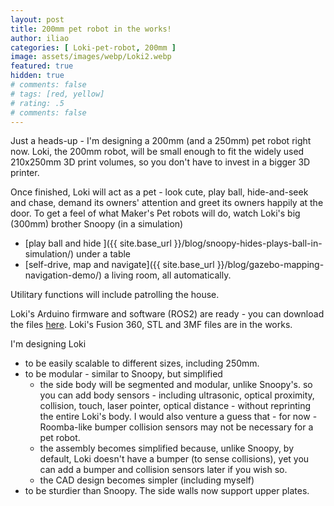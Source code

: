 ```yaml
---
layout: post
title: 200mm pet robot in the works!
author: iliao
categories: [ Loki-pet-robot, 200mm ]
image: assets/images/webp/Loki2.webp
featured: true
hidden: true
# comments: false
# tags: [red, yellow]
# rating: .5
# comments: false
---
```

Just a heads-up - I'm designing a 200mm (and a 250mm) pet robot right now.
Loki, the 200mm robot, will be small enough to fit the widely used 210x250mm
3D print volumes, so you don't have to invest in a bigger 3D printer.

Once finished, Loki will act as a pet - look cute, play ball, hide-and-seek and chase,
demand its owners' attention and greet its owners happily at the door.
To get a feel of what Maker's Pet robots will do, watch Loki's big (300mm) brother
Snoopy (in a simulation)
- [play ball and hide ]({{ site.base_url }}/blog/snoopy-hides-plays-ball-in-simulation/)
under a table
- [self-drive, map and navigate]({{ site.base_url }}/blog/gazebo-mapping-navigation-demo/) a living room, all automatically.

Utilitary functions will include patrolling the house.

Loki's Arduino firmware and software (ROS2) are ready - you can download the
files [here](https://github.com/makerspet/makerspet_loki).
Loki's Fusion 360, STL and 3MF files are in the works.

I'm designing Loki
- to be easily scalable to different sizes, including 250mm.
- to be modular - similar to Snoopy, but simplified
  - the side body will be segmented and modular, unlike Snoopy's.
  so you can add body sensors - including ultrasonic, optical proximity,
  collision, touch, laser pointer, optical distance - without reprinting
  the entire Loki's body. I would also venture a guess that - for now -
  Roomba-like bumper collision sensors may not be necessary for a pet
  robot.
  - the assembly becomes simplified because, unlike Snoopy, by default,
  Loki doesn't have a bumper (to sense collisions), yet you can add
  a bumper and collision sensors later if you wish so.
  - the CAD design becomes simpler (including myself)
- to be sturdier than Snoopy. The side walls now support upper plates.
